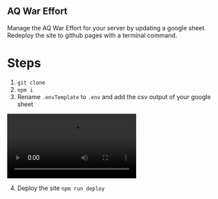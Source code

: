## AQ War Effort

Manage the AQ War Effort for your server by updating a google sheet. Redeploy the site to github pages with a terminal command.

# Steps

1. `git clone`
2. `npm i`
3. Rename `.envTemplate` to `.env` and add the csv output of your google sheet

![](https://i.imgur.com/zpuCysg.mp4)

4. Deploy the site `npm run deploy`
